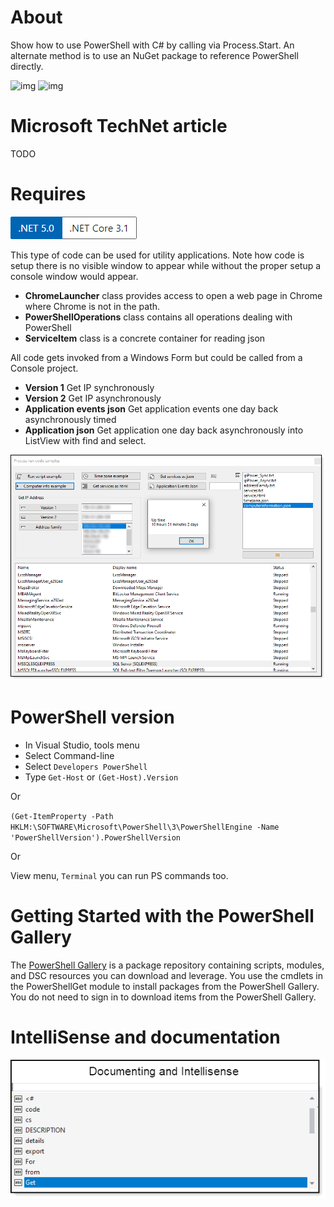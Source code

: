 # About

Show how to use PowerShell with C# by calling via Process.Start. An alternate method is to use an NuGet package to reference PowerShell directly.

![img](https://img.shields.io/badge/C%23-PowerShell-green) ![img](https://img.shields.io/badge/Karen%20Payne-MVP-blue) 



# Microsoft TechNet article

TODO

# Requires

![screen](ProcessingAndWaitSimple/assets/Versions.png)

This type of code can be used for utility applications. Note how code is setup there is no visible window to appear while without the proper setup a console window would appear.

- **ChromeLauncher** class provides access to open a web page in Chrome where Chrome is not in the path.
- **PowerShellOperations** class contains all operations dealing with PowerShell
- **ServiceItem** class is a concrete container for reading json

All code gets invoked from a Windows Form but could be called from a Console project.

- **Version 1** Get IP synchronously
- **Version 2** Get IP asynchronously
- **Application events json** Get application events one day back asynchronously timed
- **Application json** Get application one day back asynchronously into ListView with find and select.

![screen](ProcessingAndWaitSimple/assets/Process1.png)

# PowerShell version

- In Visual Studio, tools menu
- Select Command-line
- Select `Developers PowerShell`
- Type `Get-Host` or `(Get-Host).Version`

Or

`(Get-ItemProperty -Path HKLM:\SOFTWARE\Microsoft\PowerShell\3\PowerShellEngine -Name 'PowerShellVersion').PowerShellVersion`

Or

View menu, `Terminal` you can run PS commands too.


# Getting Started with the PowerShell Gallery

The [PowerShell Gallery](https://docs.microsoft.com/en-us/powershell/scripting/gallery/getting-started?view=powershell-7.1) is a package repository containing scripts, modules, and DSC resources you can download and leverage. You use the cmdlets in the PowerShellGet module to install packages from the PowerShell Gallery. You do not need to sign in to download items from the PowerShell Gallery.

# IntelliSense and documentation

![screen](ProcessingAndWaitSimple/assets/document.png)